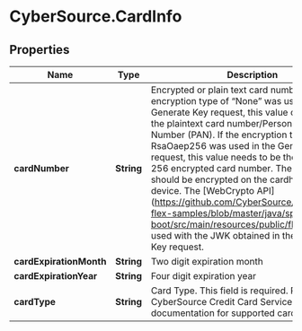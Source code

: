 # CyberSource.CardInfo

## Properties
Name | Type | Description | Notes
------------ | ------------- | ------------- | -------------
**cardNumber** | **String** | Encrypted or plain text card number. If the encryption type of “None” was used in the Generate Key request, this value can be set to the plaintext card number/Personal Account Number (PAN). If the encryption type of RsaOaep256 was used in the Generate Key request, this value needs to be the RSA OAEP 256 encrypted card number. The card number should be encrypted on the cardholders’ device. The [WebCrypto API] (https://github.com/CyberSource/cybersource-flex-samples/blob/master/java/spring-boot/src/main/resources/public/flex.js) can be used with the JWK obtained in the Generate Key request. | [optional] 
**cardExpirationMonth** | **String** | Two digit expiration month | [optional] 
**cardExpirationYear** | **String** | Four digit expiration year | [optional] 
**cardType** | **String** | Card Type. This field is required. Refer to the CyberSource Credit Card Services documentation for supported card types. | [optional] 


